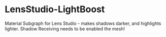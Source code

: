 # LensStudio-LightBoost
Material Subgraph for Lens Studio - makes shadows darker, and highlights lighter.
Shadow Receiving needs to be enabled the mesh!
